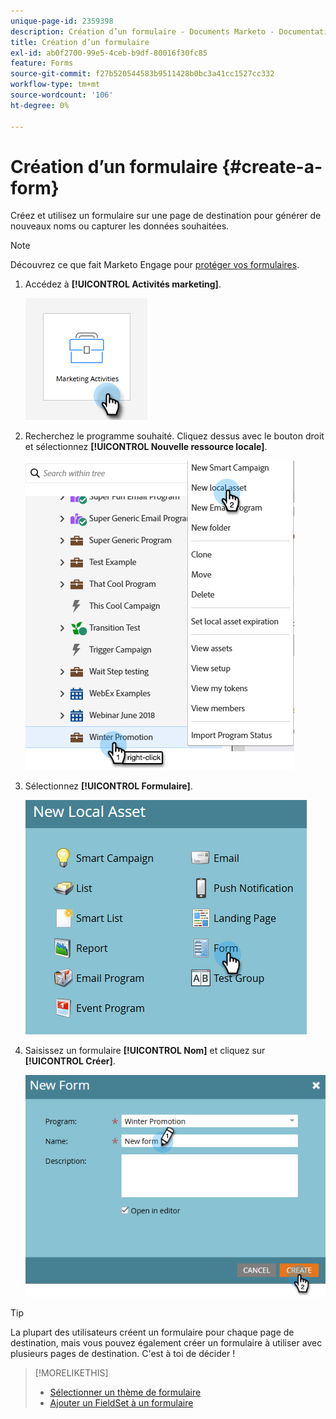 ```yaml
---
unique-page-id: 2359398
description: Création d’un formulaire - Documents Marketo - Documentation du produit
title: Création d’un formulaire
exl-id: ab0f2700-99e5-4ceb-b9df-80016f30fc85
feature: Forms
source-git-commit: f27b520544583b9511428b0bc3a41cc1527cc332
workflow-type: tm+mt
source-wordcount: '106'
ht-degree: 0%

---
```


# Création d’un formulaire {#create-a-form}

Créez et utilisez un formulaire sur une page de destination pour générer de nouveaux noms ou capturer les données souhaitées.

>[!NOTE]
>
>Découvrez ce que fait Marketo Engage pour [protéger vos formulaires](https://nation.marketo.com/t5/Product-Documents/Forms-Service-Enhancements/ta-p/303670#M1038).

1. Accédez à **[!UICONTROL Activités marketing]**.

   ![](assets/create-a-form-1.png)

1. Recherchez le programme souhaité. Cliquez dessus avec le bouton droit et sélectionnez **[!UICONTROL Nouvelle ressource locale]**.

   ![](assets/create-a-form-2.png)

1. Sélectionnez **[!UICONTROL Formulaire]**.

   ![](assets/create-a-form-3.png)

1. Saisissez un formulaire **[!UICONTROL Nom]** et cliquez sur **[!UICONTROL Créer]**.

   ![](assets/create-a-form-4.png)

>[!TIP]
>
>La plupart des utilisateurs créent un formulaire pour chaque page de destination, mais vous pouvez également créer un formulaire à utiliser avec plusieurs pages de destination. C&#39;est à toi de décider !

>[!MORELIKETHIS]
>
>* [Sélectionner un thème de formulaire](/help/marketo/product-docs/demand-generation/forms/creating-a-form/select-a-form-theme.md)
>* [Ajouter un FieldSet à un formulaire](/help/marketo/product-docs/demand-generation/forms/form-fields/add-a-fieldset-to-a-form.md)
